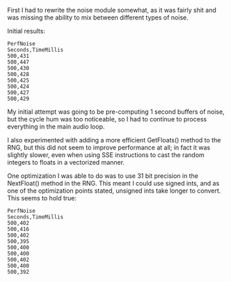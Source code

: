 First I had to rewrite the noise module somewhat, as it was fairly shit and was missing the ability to mix between different types of noise.

Initial results:

	PerfNoise
	Seconds,TimeMillis
	500,431
	500,447
	500,430
	500,428
	500,425
	500,424
	500,427
	500,429

My initial attempt was going to be pre-computing 1 second buffers of noise, but the cycle hum was too noticeable, so I had to continue to process everything in the main audio loop.

I also experimented with adding a more efficient GetFloats() method to the RNG, but this did not seem to improve performance at all; in fact it was slightly slower, even when using SSE instructions to cast the random integers to floats in a vectorized manner.

One optimization I was able to do was to use 31 bit precision in the NextFloat() method in the RNG. This meant I could use signed ints, and as one of the optimization points stated, unsigned ints take longer to convert. This seems to hold true:

	PerfNoise
	Seconds,TimeMillis
	500,402
	500,416
	500,402
	500,395
	500,400
	500,400
	500,402
	500,400
	500,392
